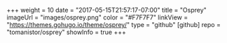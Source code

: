 +++
weight = 10
date = "2017-05-15T21:57:17-07:00"
title = "Osprey"
imageUrl = "images/osprey.png"
color = "#F7F7F7"
linkView = "https://themes.gohugo.io/theme/osprey/"
type = "github"
[github]
    repo = "tomanistor/osprey"
    showInfo = true
+++
